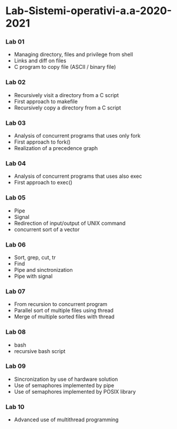 # Lab-Sistemi-operativi-a.a-2020-2021

### Lab 01
	
- Managing directory, files and privilege from shell
- Links and diff on files
- C program to copy file (ASCII / binary file)

### Lab 02

- Recursively visit a directory from a C script
- First approach to makefile
- Recursively copy a directory from a C script

### Lab 03

- Analysis of concurrent programs that uses only fork
- First approach to fork()
- Realization of a precedence graph

### Lab 04

- Analysis of concurrent programs that uses also exec
- First approach to exec()

### Lab 05

- Pipe
- Signal
- Redirection  of input/output of UNIX command
- concurrent sort of a vector

### Lab 06

- Sort, grep, cut, tr
- Find
- Pipe and sinctronization
- Pipe with signal

### Lab 07

- From recursion to concurrent program
- Parallel sort of multiple files using thread
- Merge of multiple sorted files with thread

### Lab 08

- bash
- recursive bash script

### Lab 09

- Sincronization by use of hardware solution
- Use of semaphores implemented by pipe
- Use of semaphores implemented by POSIX library

### Lab 10

- Advanced use of multithread programming
